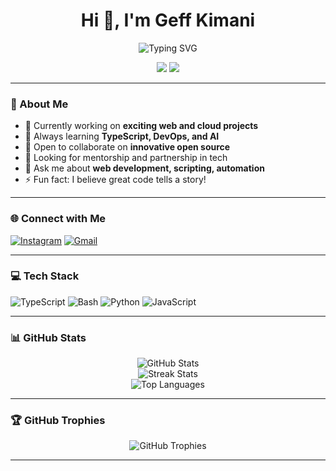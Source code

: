 <!-- Geffkimani | Sleek GitHub Profile README -->

<h1 align="center">Hi 👋, I'm Geff Kimani</h1>
<p align="center">
  <img src="https://readme-typing-svg.demolab.com?font=Fira+Code&size=22&pause=1000&color=30BDAF&width=435&lines=Backend+Developer;cybersecurity+lover;Open+Source+Enthusiast;Tech+Explorer;Always+Learning" alt="Typing SVG" />
</p>
<p align="center">
  <img src="https://img.shields.io/github/followers/Geffkimani?label=Follow%20Me&style=social" />
  <img src="https://visitcount.itsvg.in/api?id=Geffkimani&icon=0&color=0" />
</p>

---

### 💫 About Me

- 🔭 Currently working on **exciting web and cloud projects**
- 🌱 Always learning **TypeScript, DevOps, and AI**
- 👯 Open to collaborate on **innovative open source**
- 🤝 Looking for mentorship and partnership in tech
- 💬 Ask me about **web development, scripting, automation**
- ⚡ Fun fact: I believe great code tells a story!

---

### 🌐 Connect with Me

<p align="left">
  <a href="https://instagram.com/njenga_.kimani" target="_blank"><img src="https://img.shields.io/badge/Instagram-%23E4405F.svg?logo=Instagram&logoColor=white" alt="Instagram" /></a>
  <a href="mailto:your.email@example.com" target="_blank"><img src="https://img.shields.io/badge/Gmail-D14836?style=flat&logo=gmail&logoColor=white" alt="Gmail" /></a>
  <!-- Add more socials as needed -->
</p>

---

### 💻 Tech Stack

<p align="left">
  <img src="https://img.shields.io/badge/typescript-%23007ACC.svg?style=flat&logo=typescript&logoColor=white" alt="TypeScript" />
  <img src="https://img.shields.io/badge/bash-%23121011.svg?style=flat&logo=gnu-bash&logoColor=white" alt="Bash" />
  <img src="https://img.shields.io/badge/python-%233776AB.svg?style=flat&logo=python&logoColor=white" alt="Python" />
  <img src="https://img.shields.io/badge/javascript-%23323330.svg?style=flat&logo=javascript&logoColor=%23F7DF1E" alt="JavaScript" />
  <!-- Add more as you use them -->
</p>

---

### 📊 GitHub Stats

<p align="center">
  <img src="https://github-readme-stats.vercel.app/api?username=Geffkimani&theme=radical&hide_border=false&include_all_commits=true&count_private=true" alt="GitHub Stats" /><br>
  <img src="https://github-readme-streak-stats.herokuapp.com/?user=Geffkimani&theme=radical&hide_border=false" alt="Streak Stats" /><br>
  <img src="https://github-readme-stats.vercel.app/api/top-langs/?username=Geffkimani&theme=radical&hide_border=false&layout=compact" alt="Top Languages" />
</p>

---

### 🏆 GitHub Trophies

<p align="center">
  <img src="https://github-profile-trophy.vercel.app/?username=Geffkimani&theme=radical&no-frame=false&no-bg=true&margin-w=4" alt="GitHub Trophies" />
</p>

---

<!--
**Geffkimani/Geffkimani** is a ✨ _special_ ✨ repository because its `README.md` (this file) appears on your GitHub profile.
Proudly crafted with 💡 by Geff Kimani.
-->

